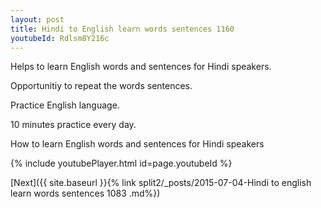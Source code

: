 ```yaml
---
layout: post
title: Hindi to English learn words sentences 1160 
youtubeId: Rdlsm8Y216c
---
```

 
 
Helps to learn English words and sentences for Hindi speakers.

Opportunitiy to repeat the words sentences. 

Practice English language. 
 
10 minutes practice every day. 
 
How to learn English words and sentences for Hindi speakers 
 
{% include youtubePlayer.html id=page.youtubeId %}
 
 
[Next]({{ site.baseurl }}{% link  split2/_posts/2015-07-04-Hindi to english learn words sentences 1083 .md%})
 
